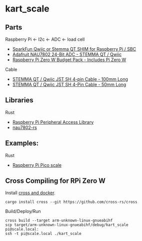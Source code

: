 # kart_scale

## Parts

Raspberry Pi <- I2c <- ADC <- load cell
- [SparkFun Qwiic or Stemma QT SHIM for Raspberry Pi / SBC](https://www.adafruit.com/product/4463)
- [Adafruit NAU7802 24-Bit ADC - STEMMA QT / Qwiic](https://www.adafruit.com/product/4538)
- [Raspberry Pi Zero W Budget Pack - Includes Pi Zero W](https://www.adafruit.com/product/3410)

Cable
- [STEMMA QT / Qwiic JST SH 4-pin Cable - 100mm Long](https://www.adafruit.com/product/4210)
- [STEMMA QT / Qwiic JST SH 4-Pin Cable - 50mm Long](https://www.adafruit.com/product/4399)

## Libraries

Rust
- [Raspberry Pi Peripheral Access Library](https://github.com/golemparts/rppal)
- [nau7802-rs](https://crates.io/crates/nau7802)

## Examples:

Rust
- [Raspberry Pi Pico scale](https://github.com/werediver/escale/tree/main)

## Cross Compiling for RPi Zero W

Install [cross and docker](https://github.com/cross-rs/cross/blob/main/docs/getting-started.md).
```
cargo install cross --git https://github.com/cross-rs/cross
```

Build/Deploy/Run
```
cross build --target arm-unknown-linux-gnueabihf
scp target/arm-unknown-linux-gnueabihf/debug/kart_scale pi@scale.local:
ssh -t pi@scale.local ./kart_scale
```
